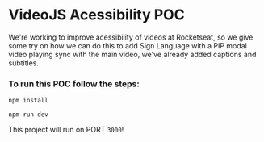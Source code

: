# VideoJS Acessibility POC

We're working to improve acessibility of videos at Rocketseat, so we give some try on how we can do this to add Sign Language with a PIP modal video playing sync with the main video, we've already added captions and subtitles.

### To run this POC follow the steps:

```
npm install
```

```
npm run dev
```

This project will run on PORT `3000`!
